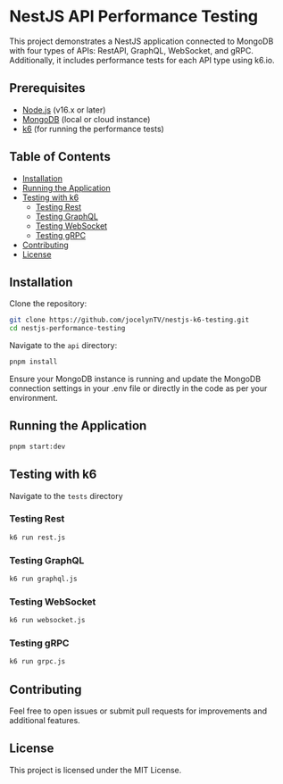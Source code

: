 # NestJS API Performance Testing

This project demonstrates a NestJS application connected to MongoDB with four types of APIs: RestAPI, GraphQL, WebSocket, and gRPC. Additionally, it includes performance tests for each API type using k6.io.

## Prerequisites

- [Node.js](https://nodejs.org/en) (v16.x or later)
- [MongoDB](https://www.mongodb.com/) (local or cloud instance)
- [k6](https://k6.io/) (for running the performance tests)

## Table of Contents

- [Installation](#installation)
- [Running the Application](#running-the-application)
- [Testing with k6](#testing-with-k6)
  - [Testing Rest](#testing-rest)
  - [Testing GraphQL](#testing-graphql)
  - [Testing WebSocket](#testing-websocket)
  - [Testing gRPC](#testing-grpc)
- [Contributing](#contributing)
- [License](#license)

## Installation

Clone the repository:

```bash
git clone https://github.com/jocelynTV/nestjs-k6-testing.git
cd nestjs-performance-testing
```

Navigate to the `api` directory:

```bash
pnpm install
```

Ensure your MongoDB instance is running and update the MongoDB connection settings in your .env file or directly in the code as per your environment.

## Running the Application

```bash
pnpm start:dev
```

## Testing with k6

Navigate to the `tests` directory

### Testing Rest
```bash
k6 run rest.js
```

### Testing GraphQL
```bash
k6 run graphql.js
```

### Testing WebSocket
```bash
k6 run websocket.js
```

### Testing gRPC
```bash
k6 run grpc.js
```

## Contributing
Feel free to open issues or submit pull requests for improvements and additional features.

## License
This project is licensed under the MIT License.